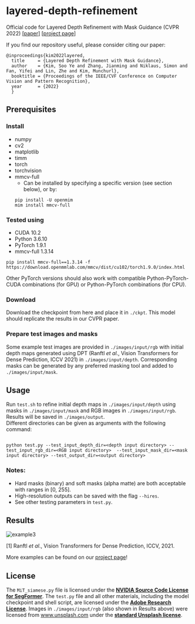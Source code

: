 # layered-depth-refinement

Official code for Layered Depth Refinement with Mask Guidance (CVPR 2022)
[[paper]](https://arxiv.org/abs/2206.03048) [[project page]](https://sooyekim.github.io/MaskDepth/)

If you find our repository useful, please consider citing our paper:
```
@inproceedings{kim2022layered,
  title     = {Layered Depth Refinement with Mask Guidance},
  author    = {Kim, Soo Ye and Zhang, Jianming and Niklaus, Simon and Fan, Yifei and Lin, Zhe and Kim, Munchurl},
  booktitle = {Proceedings of the IEEE/CVF Conference on Computer Vision and Pattern Recognition},
  year      = {2022}
  }
```
## Prerequisites
### Install
* numpy
* cv2
* matplotlib
* timm
* torch
* torchvision
* mmcv-full
    * Can be installed by specifying a specific version (see section below), or by:  
    ```
    pip install -U openmim
    mim install mmcv-full
    ```

### Tested using
* CUDA 10.2
* Python 3.6.10
* PyTorch 1.9.1
* mmcv-full 1.3.14
```
pip install mmcv-full==1.3.14 -f https://download.openmmlab.com/mmcv/dist/cu102/torch1.9.0/index.html
```
Other PyTorch versions should also work with compatible Python-PyTorch-CUDA combinations (for GPU) or Python-PyTorch combinations (for CPU).

### Download
Download the checkpoint from here and place it in `./ckpt`. This model should replicate the results in our CVPR paper.

### Prepare test images and masks
Some example test images are provided in `./images/input/rgb` with initial depth maps generated using DPT (Ranftl _et al_., Vision Transformers for Dense Prediction, ICCV 2021) in `./images/input/depth`. Corresponding masks can be generated by any preferred masking tool and added to `./images/input/mask`.

## Usage
Run `test.sh` to refine initial depth maps in `./images/input/depth` using masks in `./images/input/mask` and RGB images in `./images/input/rgb`. Results will be saved in `./images/output`.  
Different directories can be given as arguments with the following command:
```

python test.py --test_input_depth_dir=<depth input directory> --test_input_rgb_dir=<RGB input directory>  --test_input_mask_dir=<mask input directory> --test_output_dir=<output directory>
```

### Notes:
* Hard masks (binary) and soft masks (alpha matte) are both acceptable with ranges in [0, 255].
* High-resolution outputs can be saved with the flag `--hires`.
* See other testing parameters in `test.py`.

## Results
![example3](https://github.com/adobe-research/layered-depth-refinement/assets/25021245/1d5ee445-a2e6-44e1-9d33-42b805413aee)

[1] Ranftl _et al_., Vision Transformers for Dense Prediction, ICCV, 2021.

More examples can be found on our [project page](https://sooyekim.github.io/MaskDepth/)!

## License
The `MiT_siamese.py` file is licensed under the [**NVIDIA Source Code License for SegFormer**](https://git.corp.adobe.com/sooyek/layered-depth-refinement/blob/main/LICENSE.md#nvidia-source-code-license-for-segformer). The `test.py` file and all other materials, including the model checkpoint and shell script, are licensed under the [**Adobe Research License**](https://git.corp.adobe.com/sooyek/layered-depth-refinement/blob/main/LICENSE.md#adobe-research-license). Images in `./images/input/rgb` (also shown in Results above) were licensed from www.unsplash.com under the [**standard Unsplash license**](https://unsplash.com/license).
